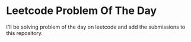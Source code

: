 # Leetcode Problem Of The Day
I'll be solving problem of the day on leetcode and add the submissions to this repository.
